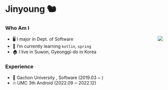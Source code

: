 # Jinyoung 🐿️

### Who Am I

<a href="https://solved.ac/profile/kdhhuns2000">
  <img align='right' src="http://mazassumnida.wtf/api/v2/generate_badge?boj=ojy101039">
</a>

- 🖥️ I major in Dept. of Software
- 🌱 I’m currently learning `kotlin`, `spring`
- 🏠 I live in Suwon, Gyeonggi-do in Korea

### Experience

- 🏫 Gachon University , Software (2019.03 ~ )
- 🔥 UMC 3th Android (2022.09 ~ 2022.12)

